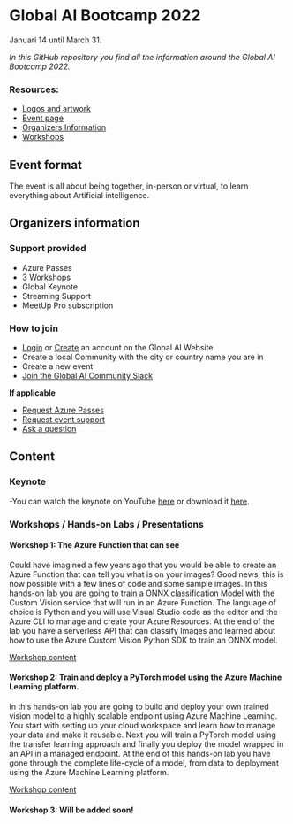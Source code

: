 # Global AI Bootcamp 2022
Januari 14 until March 31.

*In this GitHub repository you find all the information around the Global AI Bootcamp 2022.*

### Resources:
- [Logos and artwork](https://github.com/GlobalAICommunity/bootcamp-2022/tree/main/Assets)
- [Event page](https://globalai.community/bootcamp-2022/)
- [Organizers Information](https://globalai.community/bootcamp-2022/information/organizers/)
- [Workshops](https://workshops.globalai.community)

## Event format
The event is all about being together, in-person or virtual, to learn everything about Artificial intelligence.

## Organizers information

### Support provided
- Azure Passes
- 3 Workshops
- Global Keynote 
- Streaming Support
- MeetUp Pro subscription

### How to join
- [Login](https://globalai.community/login) or [Create](https://globalai.community/register) an account on the Global AI Website
- Create a local Community with the city or country name you are in
- Create a new event
- [Join the Global AI Community Slack](https://join.slack.com/t/globalaicommunity/shared_invite/zt-118obd1f8-vZ8jA~OICzTGkWnFF4vIzQ)

**If applicable**
- [Request Azure Passes](https://forms.office.com/Pages/ResponsePage.aspx?id=AvBL7IdJCkKnJbzCu9VDmWP6fxHD5kRAtAGhS9Oi48tUNVJQQTNOUDhLSlkyR01CV0lRNEtaWkdZUy4u)
- [Request event support](mailto:hq@globalai.community)
- [Ask a question](mailto:hq@globalai.community)

## Content

### Keynote
-You can watch the keynote on YouTube [here](https://youtu.be/C0MF9-hsPUQ) or download it [here](https://communityassets.blob.core.windows.net/globalaibootcamp/Global%20AI%20Bootcamp%202022%20-%20keynote.mp4).

### Workshops / Hands-on Labs / Presentations

#### Workshop 1: The Azure Function that can see
Could have imagined a few years ago that you would be able to create an Azure Function that can tell you what is on your images? Good news, this is now possible with a few lines of code and some sample images.
In this hands-on lab you are going to train a ONNX classification Model with the Custom Vision service that will run in an Azure Function. The language of choice is Python and you will use Visual Studio code as the editor and the Azure CLI to manage and create your Azure Resources.
At the end of the lab you have a serverless API that can classify Images and learned about how to use the Azure Custom Vision Python SDK to train an ONNX model.

[Workshop content](https://global-ai-community.gitbook.io/global-ai-bootcamp-2022/the-azure-function-that-can-see/introduction)

#### Workshop 2: Train and deploy a PyTorch model using the Azure Machine Learning platform.
In this hands-on lab you are going to build and deploy your own trained vision model to a highly scalable endpoint using Azure Machine Learning.
You start with setting up your cloud workspace and learn how to manage your data and make it reusable. Next you will train a PyTorch model using the transfer learning approach and finally you deploy the model wrapped in an API in a managed endpoint.
At the end of this hands-on lab you have gone through the complete life-cycle of a model, from data to deployment using the Azure Machine Learning platform.

[Workshop content](https://global-ai-community.gitbook.io/global-ai-bootcamp-2022/azure-machine-learning/introduction)

#### Workshop 3: Will be added soon!
